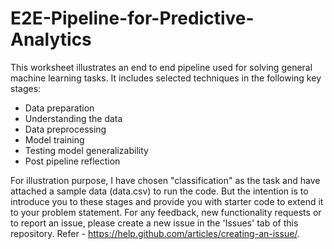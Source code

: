 # E2E-Pipeline-for-Predictive-Analytics

This worksheet illustrates an end to end pipeline used for solving general machine learning tasks. It includes selected techniques in the following key stages: 
- Data preparation
- Understanding the data
- Data preprocessing
- Model training
- Testing model generalizability
- Post pipeline reflection

For illustration purpose, I have chosen "classification" as the task and have attached a sample data (data.csv) to run the code. But the intention is to introduce you to these stages and provide you with starter code to extend it to your problem statement.  For any feedback, new functionality requests or to report an issue, please create a new issue in the 'Issues' tab of this repository. Refer - https://help.github.com/articles/creating-an-issue/.
